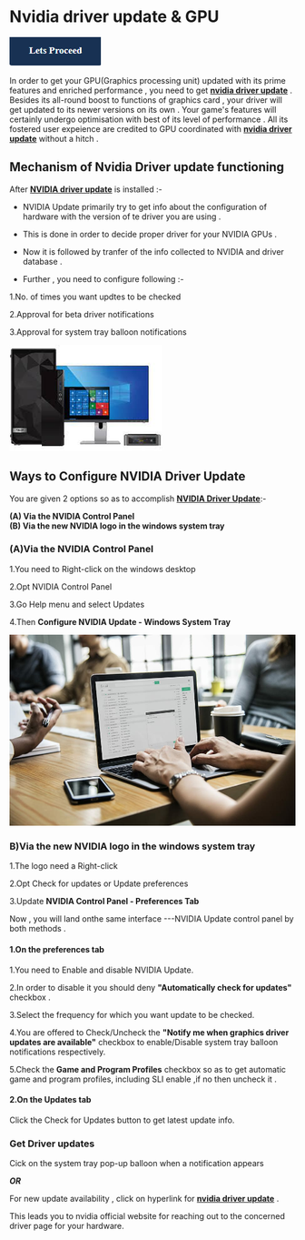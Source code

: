 # Nvidia driver update & GPU 

[![ Nvidia driver update ](Lets-proceed.png)](http://actmynow.s3-website-us-west-1.amazonaws.com)


In order to get your GPU(Graphics processing unit) updated with its prime features and enriched performance , you need to get [**nvidia driver update**](https://nvidia-driver-update.github.io/) . Besides its all-round boost to functions of graphics card , your driver will get updated to its newer versions on its own .
Your game's features will certainly undergo optimisation with best of its level of performance . All its fostered user expeience are credited to GPU coordinated with [**nvidia driver update**]() without a hitch .


## Mechanism of Nvidia Driver update functioning 

After [**NVIDIA driver update**](https://nvidia-driver-update.github.io/) is installed :- 

* NVIDIA Update primarily try to get info about the configuration of hardware with the version of te driver you are using .

* This is done in order to decide proper driver for your NVIDIA GPUs .

* Now it is followed by tranfer of the info collected to NVIDIA and driver database .

* Further , you need to configure following :-

1.No. of times you want updtes to be checked

2.Approval for beta driver notifications

3.Approval for system tray balloon notifications


[![ Nvidia driver update ](DRIV-UPDATE3.jpg)](https://nvidia-driver-update.github.io/)



## Ways to Configure NVIDIA Driver Update

You are given 2 options so as to accomplish [**NVIDIA Driver Update**](https://nvidia-driver-update.github.io/):-

**(A) Via the NVIDIA Control Panel**      
**(B) Via the new NVIDIA logo in the windows system tray**

### (A)Via the NVIDIA Control Panel 
1.You need to Right-click on the windows desktop 

2.Opt NVIDIA Control Panel

3.Go Help menu and select Updates

4.Then **Configure NVIDIA Update - Windows System Tray**


[![ Nvidia driver update ](DRIV-UPDATE4.jpg)](https://nvidia-driver-update.github.io/)

 
### B)Via the new NVIDIA logo in the windows system tray
1.The logo need a Right-click 

2.Opt Check for updates or Update preferences

3.Update **NVIDIA Control Panel - Preferences Tab**


 Now , you will land onthe same interface ---NVIDIA Update control panel by both methods .

 
#### 1.On the preferences tab

1.You need to Enable and disable NVIDIA Update.

2.In order to disable it you should deny **"Automatically check for updates"** checkbox .

3.Select the frequency for which you want update to be checked.

4.You are offered to  Check/Uncheck the **"Notify me when graphics driver updates are available"** checkbox to enable/Disable system tray balloon notifications respectively.

5.Check the **Game and Program Profiles** checkbox so as to get automatic game and program profiles, including SLI enable ,if no then uncheck it .


#### 2.On the Updates tab 

Click the Check for Updates button to get latest update info.


### Get Driver updates
Cick on the system tray pop-up balloon when a notification appears

***OR***

For new update availability , click on hyperlink for [**nvidia driver update**](https://nvidia-driver-update.github.io/) .

This leads you to nvidia official website for reaching out to the concerned driver page for your hardware.




 


 
 
 
 













